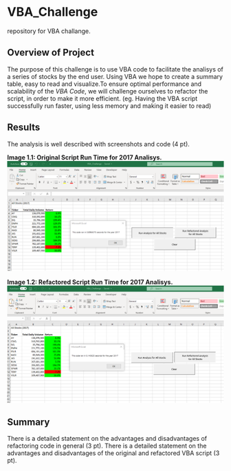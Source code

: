 # VBA_Challenge
 repository for VBA challange.
## Overview of Project

The purpose of this challenge is to use VBA code to facilitate the analisys of a series of stocks by the end user. Using VBA we hope to create a summary table, easy to read and visualize.To ensure optimal performance and scalability of the *VBA Code*, we will challenge ourselves to refactor the script, in order to make it more efficient. (eg. Having the VBA script successfully run faster, using less memory and making it easier to read)


## Results
The analysis is well described with screenshots and code (4 pt).

**Image 1.1: Original Script Run Time for 2017 Analisys.**
![alt text](https://github.com/calvogeorge/VBA_Challenge/blob/baac2fb730b274d978f609b323ba7d2c3b60c878/Resources/VBA_Challange_2017_Original.png)

**Image 1.2: Refactored Script Run Time for 2017 Analisys.**
![alt text](https://github.com/calvogeorge/VBA_Challenge/blob/baac2fb730b274d978f609b323ba7d2c3b60c878/Resources/VBA_Challenge_2017_RF.png)

## Summary
There is a detailed statement on the advantages and disadvantages of refactoring code in general (3 pt).
There is a detailed statement on the advantages and disadvantages of the original and refactored VBA script (3 pt).
